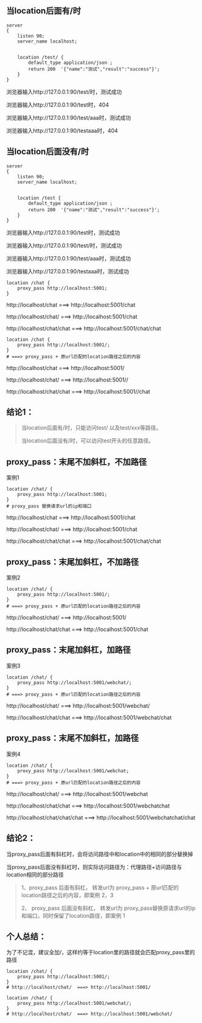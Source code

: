 ## 当location后面有/时

```nginx
server
{
    listen 90;
    server_name localhost;


    location /test/ {
        default_type application/json ;
        return 200  '{"name":"测试","result":"success"}';
    }
}
```

浏览器输入http://127.0.0.1:90/test/时，测试成功

浏览器输入http://127.0.0.1:90/test时，404

浏览器输入http://127.0.0.1:90/test/aaa时，测试成功

浏览器输入http://127.0.0.1:90/testaaa时，404

## 当location后面没有/时

```nginx
server
{
    listen 90;
    server_name localhost;


    location /test {
        default_type application/json ;
        return 200  '{"name":"测试","result":"success"}';
    }
}
```

浏览器输入http://127.0.0.1:90/test时，测试成功

浏览器输入http://127.0.0.1:90/test/时，测试成功

浏览器输入http://127.0.0.1:90/test/aaa时，测试成功

浏览器输入http://127.0.0.1:90/testaaa时，测试成功

```nginx
location /chat {
    proxy_pass http://localhost:5001;
}
```

http://localhost/chat  ===> http://localhost:5001/chat

http://localhost/chat/  ===> http://localhost:5001/chat

http://localhost/chat/chat  ===> http://localhost:5001/chat/chat

```nginx
location /chat {
    proxy_pass http://localhost:5001/;
}
# ===> proxy_pass + 原url匹配的location路径之后的内容
```

http://localhost/chat  ===> http://localhost:5001/

http://localhost/chat/  ===> http://localhost:5001//

http://localhost/chat/chat  ===> http://localhost:5001//chat

## 结论1： 

> 当location后面有/时，只能访问test/ 以及test/xxx等路径。
>
> 当location后面没有/时，可以访问test开头的任意路径。

## proxy_pass：末尾不加斜杠，不加路径

案例1

```nginx
location /chat/ {
    proxy_pass http://localhost:5001;
}
# proxy_pass 替换请求url的ip和端口
```

http://localhost/chat  ===> http://localhost:5001/chat

http://localhost/chat/  ===> http://localhost:5001/chat

http://localhost/chat/chat  ===> http://localhost:5001/chat/chat

## proxy_pass：末尾加斜杠，不加路径

案例2

```nginx
location /chat/ {
    proxy_pass http://localhost:5001/;
}
# ===> proxy_pass + 原url匹配的location路径之后的内容
```

http://localhost/chat/  ===> http://localhost:5001/

http://localhost/chat/chat  ===> http://localhost:5001/chat

## proxy_pass：末尾加斜杠，加路径

案例3

```nginx
location /chat/ {
    proxy_pass http://localhost:5001/webchat/;
}
# ===> proxy_pass + 原url匹配的location路径之后的内容
```

http://localhost/chat/  ===> http://localhost:5001/webchat/

http://localhost/chat/chat  ===> http://localhost:5001/webchat/chat

## proxy_pass：末尾不加斜杠，加路径

案例4

```nginx
location /chat/ {
    proxy_pass http://localhost:5001/webchat;
}
# ===> proxy_pass + 原url匹配的location路径之后的内容
```

http://localhost/chat/  ===> http://localhost:5001/webchat

http://localhost/chat/chat  ===> http://localhost:5001/webchatchat

http://localhost/chat/chat/chat ===> http://localhost:5001/webchatchat/chat

## 结论2：

当proxy_pass后面有斜杠时，会将访问路径中和location中的相同的部分替换掉

当proxy_pass后面没有斜杠时，则实际访问路径为：代理路径+访问路径与location相同的部分路径

> 1、proxy_pass 后面有斜杠，
> 转发url为 proxy_pass + 原url匹配的location路径之后的内容，即案例 2，3
>
> 2、 proxy_pass 后面没有斜杠，
> 转发url为 proxy_pass替换原请求url的ip和端口，同时保留了location路径，即案例 1

## 个人总结：

为了不记混，建议全加/，这样约等于location里的路径就会匹配proxy_pass里的路径

```nginx
location /chat/ {
    proxy_pass http://localhost:5001/;
}
# http://localhost/chat/  ===> http://localhost:5001/
```

```nginx
location /chat/ {
    proxy_pass http://localhost:5001/webchat/;
}
# http://localhost/chat/  ===> http://localhost:5001/webchat/
```